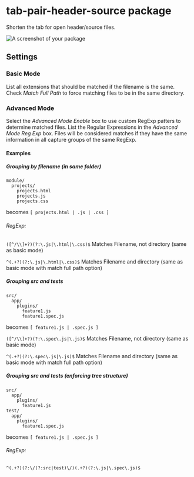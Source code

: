 # tab-pair-header-source package

Shorten the tab for open header/source files.

![A screenshot of your package](https://cloud.githubusercontent.com/assets/8310169/18635418/08915d68-7e53-11e6-93ab-4cba10293684.gif)

## Settings
### Basic Mode
List all extensions that should be matched if the filename is the same.
Check *Match Full Path* to force matching files to be in the same directory.

### Advanced Mode
Select the *Advanced Mode Enable* box to use custom RegExp patters to determine matched files.
List the Regular Expressions in the *Advanced Mode Reg Exp* box. Files will be considered matches
if they have the same information in all capture groups of the same RegExp.

#### Examples
##### Grouping by filename (in same folder)
```
module/
  projects/
    projects.html
    projects.js
    projects.css
```
becomes `[ projects.html | .js | .css ]`

###### RegExp:
`([^/\\]+?)(?:\.js|\.html|\.css)$` Matches Filename, not directory (same as basic mode)

`^(.+?)(?:\.js|\.html|\.css)$` Matches Filename and directory (same as basic mode with match full path option)

##### Grouping src and tests
```
src/
  app/
    plugins/
      feature1.js
      feature1.spec.js
```
becomes `[ feature1.js | .spec.js ]`

`([^/\\]+?)(?:\.spec\.js|\.js)$` Matches Filename, not directory (same as basic mode)

`^(.+?)(?:\.spec\.js|\.js)$` Matches Filename and directory (same as basic mode with match full path option)

##### Grouping src and tests (enforcing tree structure)
```
src/
  app/
    plugins/
      feature1.js
test/
  app/
    plugins/
      feature1.spec.js
```
becomes `[ feature1.js | .spec.js ]`

###### RegExp:    
`^(.+?)(?:\/(?:src|test)\/)(.+?)(?:\.js|\.spec\.js)$`

